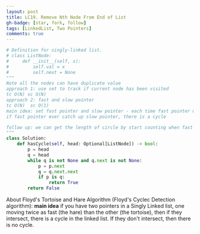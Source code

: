 ```yaml
---
layout: post
title: LC19. Remove Nth Node From End of List
gh-badge: [star, fork, follow]
tags: [LinkedList, Two Pointers]
comments: true
---
```


```python
# Definition for singly-linked list.
# class ListNode:
#     def __init__(self, x):
#         self.val = x
#         self.next = None
"""
Note all the nodes can have duplicate value 
approach 1: use set to track if current node has been visited
tc O(N) sc O(N)
approach 2: fast and slow pointer 
tc O(N)  sc O(1)
main idea: set fast pointer and slow pointer - each time fast pointer move one step more than slow pointer
if fast pointer ever catch up slow pointer, there is a cycle

follow up: we can get the length of circle by start counting when fast and slow pointer encounter each other. The next time they meet again is the length of the circle 
"""
class Solution:
    def hasCycle(self, head: Optional[ListNode]) -> bool:
        p = head  
        q = head 
        while q is not None and q.next is not None:
            p = p.next 
            q = q.next.next
            if p is q:   
                return True
        return False 
```

About Floyd's Tortoise and Hare Algorithm (Floyd's Cyclec Detection algorithm): 
**main idea**
if you have two pointers in a Singly Linked list, one moving twice as fast (the hare) than the other (the tortoise), then if they intersect, there is a cycle in the linked list. If they don't intersect, then there is no cycle.
